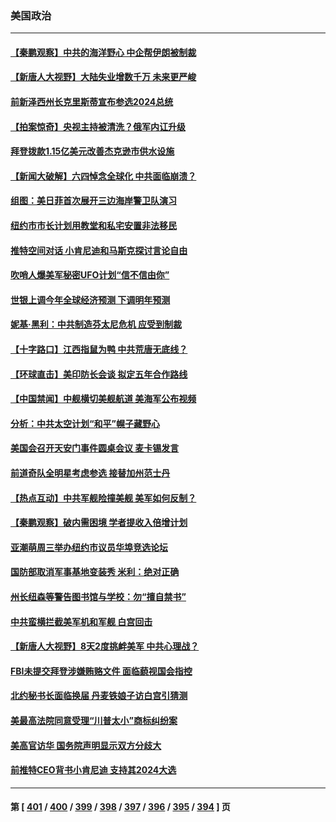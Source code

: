 ### 美国政治
---
#### [【秦鹏观察】中共的海洋野心 中企帮伊朗被制裁](../../pages/ncid1078159/n14011282.md) 
#### [【新唐人大视野】大陆失业增数千万 未来更严峻](../../pages/ncid1078159/n14011270.md) 
#### [前新泽西州长克里斯蒂宣布参选2024总统](../../pages/ncid1078159/n14011250.md) 
#### [【拍案惊奇】央视主持被清洗？俄军内讧升级](../../pages/ncid1078159/n14011239.md) 
#### [拜登拨款1.15亿美元改善杰克逊市供水设施](../../pages/ncid1078159/n14011222.md) 
#### [【新闻大破解】六四悼念全球化 中共面临崩溃？](../../pages/ncid1078159/n14011236.md) 
#### [组图：美日菲首次展开三边海岸警卫队演习](../../pages/ncid1078159/n14011143.md) 
#### [纽约市市长计划用教堂和私宅安置非法移民](../../pages/ncid1078159/n14011174.md) 
#### [推特空间对话 小肯尼迪和马斯克探讨言论自由](../../pages/ncid1078159/n14011163.md) 
#### [吹哨人爆美军秘密UFO计划“信不信由你”](../../pages/ncid1078159/n14011155.md) 
#### [世银上调今年全球经济预测 下调明年预测](../../pages/ncid1078159/n14011150.md) 
#### [妮基‧黑利：中共制造芬太尼危机 应受到制裁](../../pages/ncid1078159/n14011167.md) 
#### [【十字路口】江西指鼠为鸭 中共荒唐无底线？](../../pages/ncid1078159/n14011078.md) 
#### [【环球直击】美印防长会谈 拟定五年合作路线](../../pages/ncid1078159/n14010617.md) 
#### [【中国禁闻】中舰横切美舰航道 美海军公布视频](../../pages/ncid1078159/n14010562.md) 
#### [分析：中共太空计划“和平”幌子藏野心](../../pages/ncid1078159/n14009986.md) 
#### [美国会召开天安门事件圆桌会议 麦卡锡发言](../../pages/ncid1078159/n14010697.md) 
#### [前道奇队全明星考虑参选 接替加州范士丹](../../pages/ncid1078159/n14010846.md) 
#### [【热点互动】中共军舰险撞美舰 美军如何反制？](../../pages/ncid1078159/n14010627.md) 
#### [【秦鹏观察】破内需困境 学者提收入倍增计划](../../pages/ncid1078159/n14010741.md) 
#### [亚潮萌周三举办纽约市议员华埠竞选论坛](../../pages/ncid1078159/n14010790.md) 
#### [国防部取消军事基地变装秀 米利：绝对正确](../../pages/ncid1078159/n14010682.md) 
#### [州长纽森等警告图书馆与学校：勿“擅自禁书”](../../pages/ncid1078159/n14010678.md) 
#### [中共蛮横拦截美军机和军舰 白宫回击](../../pages/ncid1078159/n14010602.md) 
#### [【新唐人大视野】8天2度挑衅美军 中共心理战？](../../pages/ncid1078159/n14010620.md) 
#### [FBI未提交拜登涉嫌贿赂文件 面临藐视国会指控](../../pages/ncid1078159/n14010595.md) 
#### [北约秘书长面临换届 丹麦铁娘子访白宫引猜测](../../pages/ncid1078159/n14010564.md) 
#### [美最高法院同意受理“川普太小”商标纠纷案](../../pages/ncid1078159/n14010013.md) 
#### [美高官访华 国务院声明显示双方分歧大](../../pages/ncid1078159/n14010569.md) 
#### [前推特CEO背书小肯尼迪 支持其2024大选](../../pages/ncid1078159/n14010519.md) 

---
#### 第 [ [401](./401.md) / [400](./400.md) / [399](./399.md) / [398](./398.md) / [397](./397.md) / [396](./396.md) / [395](./395.md) / [394](./394.md) ] 页
